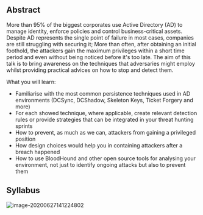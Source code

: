 ## Abstract

More than 95% of the biggest corporates use Active Directory (AD) to  manage identity, enforce policies and control business-critical assets. 
Despite AD represents the single point of failure in most cases, companies are  still struggling with securing it; More than often, after obtaining an  initial foothold, the attackers gain the maximum privileges within a  short time period and even without being noticed before it's too late.
The aim of this talk is to bring awareness on the techniques that  adversaries might employ whilst providing practical advices on how to  stop and detect them.

What you will learn:

* Familiarise  with the most common persistence techniques used in AD environments  (DCSync, DCShadow, Skeleton Keys, Ticket Forgery and more)
*  For each showed technique, where applicable, create relevant detection rules or  provide strategies that can be integrated in your threat hunting sprints
* How to prevent, as much as we can, attackers from gaining a privileged position
* How design choices would help you in containing attackers after a breach happened
* How to use BloodHound and other open source tools for analysing your  environment, not just to identify ongoing attacks but also to prevent  them

## Syllabus

![image-20200627141224802](/Users/riccardo/Desktop/repositories/presentations/r00tMI/assets/image-20200627141224802.png)